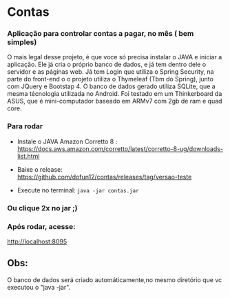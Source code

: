# Contas 
### Aplicação para controlar contas a pagar, no mês ( bem simples)
O mais legal desse projeto, é que voce só precisa instalar o JAVA e iniciar a aplicação. Ele já cria o próprio banco de dados, e já tem dentro dele o servidor e as páginas web. Já tem Login que utiliza o Spring Security, na parte do front-end o o projeto utiliza o Thymeleaf (Tbm do Spring), junto com JQuery e Bootstap 4. O banco de dados gerado utiliza SQLite, que a mesma técnologia utilizada no Android. Foi testado em um Thinkerboard da ASUS, que é mini-computador baseado em ARMv7 com 2gb de ram e quad core.

### Para rodar
- Instale o JAVA Amazon Corretto 8 : https://docs.aws.amazon.com/corretto/latest/corretto-8-ug/downloads-list.html
- Baixe o release: https://github.com/dofun12/contas/releases/tag/versao-teste

- Execute no terminal: <code>java -jar contas.jar</code>

### Ou clique 2x no jar ;)

### Após rodar, acesse:
 [http://localhost:8095](http://localhost:8095)

## Obs:
O banco de dados será criado automáticamente,no mesmo diretório que vc executou o "java -jar".

